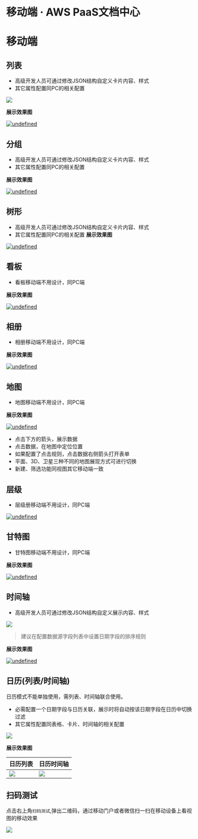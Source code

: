 # 移动端 · AWS PaaS文档中心

# 移动端

## 列表

  * 高级开发人员可通过修改JSON结构自定义卡片内容、样式
  * 其它属性配置同PC的相关配置

[![](https://docs.awspaas.com/user-manual/aws-pass-console-user-manual-dw-vue3.0-64ga/new_dw/15-6.png)](<15-6.png>)

**展示效果图**

[![undefined](https://docs.awspaas.com/user-manual/aws-pass-console-user-manual-dw-vue3.0-64ga/operation/list_mobile.png)](<../operation/list_mobile.png>)

## 分组

  * 高级开发人员可通过修改JSON结构自定义卡片内容、样式
  * 其它属性配置同PC的相关配置

**展示效果图**

[![undefined](https://docs.awspaas.com/user-manual/aws-pass-console-user-manual-dw-vue3.0-64ga/new_dw/grouptable_m.gif)](<grouptable_m.gif>)

## 树形

  * 高级开发人员可通过修改JSON结构自定义卡片内容、样式
  * 其它属性配置同PC的相关配置 **展示效果图**

[![undefined](https://docs.awspaas.com/user-manual/aws-pass-console-user-manual-dw-vue3.0-64ga/new_dw/treetable_m.gif)](<treetable_m.gif>)

## 看板

  * 看板移动端不用设计，同PC端

**展示效果图**

[![undefined](https://docs.awspaas.com/user-manual/aws-pass-console-user-manual-dw-vue3.0-64ga/new_dw/kanban10.png)](<kanban10.png>)

## 相册

  * 相册移动端不用设计，同PC端

**展示效果图**

[![undefined](https://docs.awspaas.com/user-manual/aws-pass-console-user-manual-dw-vue3.0-64ga/new_dw/xc10.png)](<xc10.png>)

## 地图

  * 地图移动端不用设计，同PC端

**展示效果图**

[![undefined](https://docs.awspaas.com/user-manual/aws-pass-console-user-manual-dw-vue3.0-64ga/new_dw/map_m.gif)](<map_m.gif>)

  * 点击下方的箭头，展示数据
  * 点击数据，在地图中定位位置
  * 如果配置了点击规则，点击数据右侧箭头打开表单
  * 平面、3D、卫星三种不同的地图展现方式可进行切换
  * 新建、筛选功能同视图其它移动端一致

## 层级

  * 层级册移动端不用设计，同PC端

[![undefined](https://helpcdn.awspaas.com/picture/picture/202309/836a003eec0e479c9951c61be9fc5e23.png)](<https://helpcdn.awspaas.com/picture/picture/202309/836a003eec0e479c9951c61be9fc5e23.png>)

## 甘特图

  * 甘特图移动端不用设计，同PC端

**展示效果图**

[![undefined](https://docs.awspaas.com/user-manual/aws-pass-console-user-manual-dw-vue3.0-64ga/new_dw/wbs10.png)](<wbs10.png>)

## 时间轴

  * 高级开发人员可通过修改JSON结构自定义展示内容、样式

[![](https://docs.awspaas.com/user-manual/aws-pass-console-user-manual-dw-vue3.0-64ga/new_dw/15-8.png)](<15-8.png>)

> 建议在配置数据源字段列表中设置日期字段的排序规则

**展示效果图**

[![undefined](https://docs.awspaas.com/user-manual/aws-pass-console-user-manual-dw-vue3.0-64ga/operation/timer_mobile.png)](<../operation/timer_mobile.png>)

## 日历(列表/时间轴)

日历模式不能单独使用，需列表、时间轴联合使用。

  * 必需配置一个日期字段与日历关联，展示时将自动按该日期字段在日历中切换过滤
  * 其它属性配置同表格、卡片、时间轴的相关配置

[![](https://docs.awspaas.com/user-manual/aws-pass-console-user-manual-dw-vue3.0-64ga/new_dw/15-9.png)](<15-9.png>)

**展示效果图**

日历列表  | 日历时间轴   
---|---  
[![](https://docs.awspaas.com/user-manual/aws-pass-console-user-manual-dw-vue3.0-64ga/operation/list2_mobile.png)](<../operation/list2_mobile.png>) |  [![](https://docs.awspaas.com/user-manual/aws-pass-console-user-manual-dw-vue3.0-64ga/operation/timer2_mobile.png)](<../operation/timer2_mobile.png>)  
  
## 扫码测试

点击右上角`扫码测试`,弹出二维码，通过移动门户或者微信扫一扫在移动设备上看视图的移动效果

[![](https://docs.awspaas.com/user-manual/aws-pass-console-user-manual-dw-vue3.0-64ga/new_dw/15-10.png)](<15-10.png>)